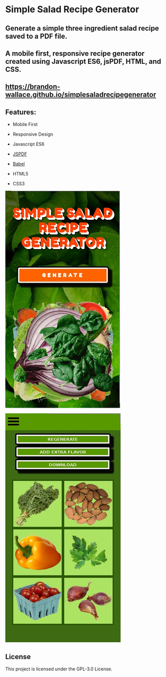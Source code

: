 # Simple Salad Recipe Generator

## Generate a simple three ingredient salad recipe saved to a PDF file.

## A mobile first, responsive recipe generator created using Javascript ES6, jsPDF, HTML, and CSS.

## https://brandon-wallace.github.io/simplesaladrecipegenerator

## Features:

* Mobile First

* Responsive Design

* Javascript ES6

* [JSPDF](https://parall.ax/products/jspdf)

* [Babel](https://babeljs.io/docs/en/)

* HTML5

* CSS3


![screenshot1](images/screenshot1.jpg)

![screenshot2](images/screenshot2.jpg)


## License

This project is licensed under the GPL-3.0 License.
